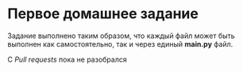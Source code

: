 # Первое домашнее задание
Задание выполнено таким образом, что каждый файл может быть выполнен как самостоятельно, так и через единый **main.py** файл.

С *Pull requests* пока не разобрался
